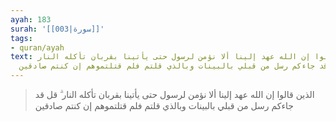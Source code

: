 ```yaml
---
ayah: 183
surah: '[[003|سورة]]'
tags:
- quran/ayah
text: الذين قالوا إن الله عهد إلينا ألا نؤمن لرسول حتى يأتينا بقربان تأكله النار ۗ
  قل قد جاءكم رسل من قبلي بالبينات وبالذي قلتم فلم قتلتموهم إن كنتم صادقين
---
```

> الذين قالوا إن الله عهد إلينا ألا نؤمن لرسول حتى يأتينا بقربان تأكله النار ۗ قل قد جاءكم رسل من قبلي بالبينات وبالذي قلتم فلم قتلتموهم إن كنتم صادقين
